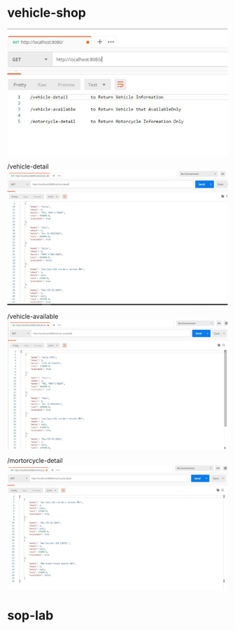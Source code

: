 # vehicle-shop

![localhost](img/f.jpg?raw=true)

/vehicle-detail
![localhost](img/vehicle-detail.jpg?raw=true)

/vehicle-available
![localhost](img/vehicle-available.jpg?raw=true)

/mortorcycle-detail
![localhost](img/motor.jpg?raw=true)
# sop-lab
